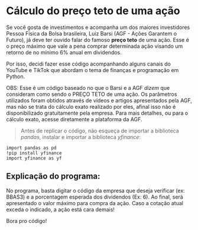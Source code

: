 # Cálculo do preço teto de uma ação

Se você gosta de investimentos e acompanha um dos maiores investidores Pessoa Física da Bolsa brasileira, Luiz Barsi (AGF - Ações Garantem o Futuro), já deve ter ouvido falar do famoso **preço teto** de uma ação. Esse é o preço máximo que vale a pena comprar determinada ação visando um retorno de no mínimo 6% anual em dividendos.

Por isso, decidi fazer esse código acompanhando alguns canais do YouTube e TikTok que abordam o tema de finanças e programação em Python.

OBS: Esse é um código baseado no que o Barsi e a AGF _dizem_ que consideram como sendo o PREÇO TETO de uma ação. Os parâmetros utilizados foram obtidos através de vídeos e artigos apresentados pela AGF, mas não se trata do cálculo exato realizado por eles, afinal isso não é disponibilizado gratuitamente pela empresa. Para mais detalhes, ou para o cálculo exato, acesse diretamente a plataforma da AGF.

> Antes de replicar o código, não esqueça de importar a biblioteca _pandas_, instalar e importar a biblioteca _yfinance_:

```
import pandas as pd
!pip install yfinance
import yfinance as yf
```

## Explicação do programa:
No programa, basta digitar o código da empresa que deseja verificar (ex: BBAS3) e a porcentagem esperada dos dividendos (Ex: 6). Ao final, será apresentado o valor máximo para compra da ação. Caso a cotação atual exceda o indicado, a ação está cara demais! 

Bora pro código!
